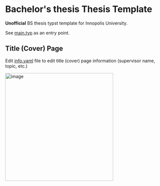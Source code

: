 # Bachelor's thesis Thesis Template

**Unofficial** BS thesis typst template for Innopolis University.

See [main.typ](./main.typ) as an entry point.

## Title (Cover) Page

Edit [info.yaml](./info.yaml) file to edit title (cover) page information (supervisor name, topic, etc.)

<img width="344" alt="image" src="https://github.com/user-attachments/assets/058267c7-8f6c-474b-b9e7-b6a7ac8cbdb6" />


